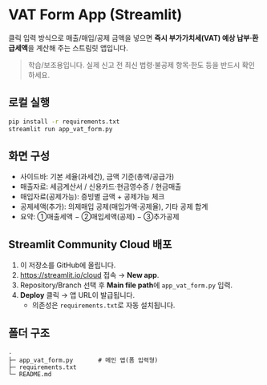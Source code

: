 # VAT Form App (Streamlit)
클릭 입력 방식으로 매출/매입/공제 금액을 넣으면 **즉시 부가가치세(VAT) 예상 납부·환급세액**을 계산해 주는 스트림릿 앱입니다.
> 학습/보조용입니다. 실제 신고 전 최신 법령·불공제 항목·한도 등을 반드시 확인하세요.

## 로컬 실행
```bash
pip install -r requirements.txt
streamlit run app_vat_form.py
```

## 화면 구성
- 사이드바: 기본 세율(과세건), 금액 기준(총액/공급가)
- 매출자료: 세금계산서 / 신용카드·현금영수증 / 현금매출
- 매입자료(공제가능): 증빙별 금액 + 공제가능 체크
- 공제세액(추가): 의제매입 공제(매입가액·공제율), 기타 공제 합계
- 요약: ①매출세액 − ②매입세액(공제) − ③추가공제

## Streamlit Community Cloud 배포
1. 이 저장소를 GitHub에 올립니다.
2. https://streamlit.io/cloud 접속 → **New app**.
3. Repository/Branch 선택 후 **Main file path**에 `app_vat_form.py` 입력.
4. **Deploy** 클릭 → 앱 URL이 발급됩니다.
   - 의존성은 `requirements.txt`로 자동 설치됩니다.

## 폴더 구조
```
.
├─ app_vat_form.py       # 메인 앱(폼 입력형)
├─ requirements.txt
└─ README.md
```
